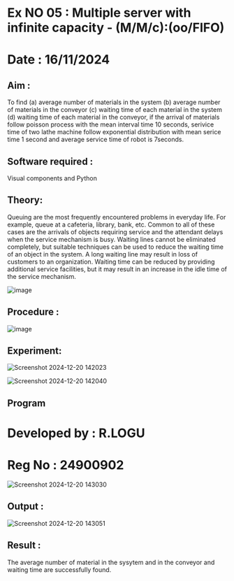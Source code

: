 # Ex NO 05 : Multiple server with infinite capacity - (M/M/c):(oo/FIFO)
# Date : 16/11/2024
## Aim :
To find (a) average number of materials in the system (b) average number of materials in the conveyor (c) waiting time of each material in the system (d) waiting time of each material in the conveyor, if the arrival  of materials follow poisson process with the mean interval time 10 seconds, serivice time of two lathe machine follow exponential distribution with mean serice time 1 second and average service time of robot is 7seconds.

## Software required :
Visual components and Python

## Theory:
Queuing are the most frequently encountered problems in everyday life. For example, queue at a cafeteria, library, bank, etc. Common to all of these cases are the arrivals of objects requiring service and the attendant delays when the service mechanism is busy. Waiting lines cannot be eliminated completely, but suitable techniques can be used to reduce the waiting time of an object in the system. A long waiting line may result in loss of customers to an organization. Waiting time can be reduced by providing additional service facilities, but it may result in an increase in the idle time of the service mechanism.

![image](https://user-images.githubusercontent.com/103921593/203238035-1c8109bc-cbf2-4c77-baea-c5b682a752ef.png)

## Procedure :

![image](https://user-images.githubusercontent.com/103921593/203238265-176740b0-eae2-4772-90be-5449869ac9b0.png)




## Experiment:
![Screenshot 2024-12-20 142023](https://github.com/user-attachments/assets/15566f17-7ad3-4909-9894-efa47f42df26)

![Screenshot 2024-12-20 142040](https://github.com/user-attachments/assets/ac2629a7-7f48-4596-8ac0-da9be8ee1497)


## Program
# Developed by : R.LOGU
# Reg No : 24900902
![Screenshot 2024-12-20 143030](https://github.com/user-attachments/assets/02c2c678-d068-4e7a-ab64-3596759e4de0)


## Output :

![Screenshot 2024-12-20 143051](https://github.com/user-attachments/assets/d7bd6870-5300-4aa4-be29-1f5c7267b457)


## Result : 
The average number of material in the sysytem and in the conveyor and waiting time are successfully found.

